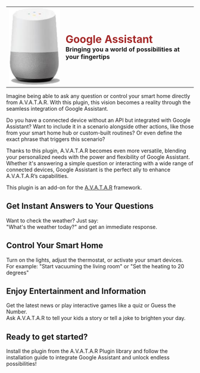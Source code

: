 <table>
  <tr>
    <td><img src="google-assistant/assets/images/google-assistant0.png" alt="Google Assistant Logo" width="200"></td>
    <td>
      <h1 style="margin: 0;color: brown;">Google Assistant</h1>
      <h3 style="margin: 0;">Bringing you a world of possibilities at your fingertips</h3>
    </td>
  </tr>
</table>

Imagine being able to ask any question or control your smart home directly from A.V.A.T.A.R. With this plugin, this vision becomes a reality through the seamless integration of Google Assistant.

Do you have a connected device without an API but integrated with Google Assistant? Want to include it in a scenario alongside other actions, like those from your smart home hub or custom-built routines? Or even define the exact phrase that triggers this scenario?

Thanks to this plugin, A.V.A.T.A.R becomes even more versatile, blending your personalized needs with the power and flexibility of Google Assistant. Whether it's answering a simple question or interacting with a wide range of connected devices, Google Assistant is the perfect ally to enhance A.V.A.T.A.R’s capabilities.

This plugin is an add-on for the [A.V.A.T.A.R](https://avatar-home-automation.github.io/docs) framework. 

## Get Instant Answers to Your Questions
Want to check the weather? Just say:  
"What's the weather today?" and get an immediate response.

## Control Your Smart Home
Turn on the lights, adjust the thermostat, or activate your smart devices.  
For example: "Start vacuuming the living room" or "Set the heating to 20 degrees"

## Enjoy Entertainment and Information
Get the latest news or play interactive games like a quiz or Guess the Number.  
Ask A.V.A.T.A.R to tell your kids a story or tell a joke to brighten your day.

## Ready to get started? 
Install the plugin from the A.V.A.T.A.R Plugin library and follow the installation guide to integrate Google Assistant and unlock endless possibilities!

